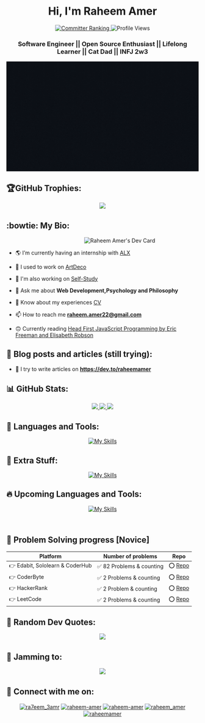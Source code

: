 <h1 align="center"> 
Hi, I'm Raheem Amer
</h1>

<div align="center"> 
  <a href="https://committers.top/egypt" target="_blank">
	<img src="https://user-badge.committers.top/egypt/RaheemAmer.svg" alt="Committer Ranking" title="Top Commiter Egypt"/>
  </a>
<img src="https://komarev.com/ghpvc/?username=raheemamer&label=Profile%20views&color=0e75b6&style=flat" alt="Profile Views" /> 
</div>

<h3 align="center">
 <p> Software Engineer || Open Source Enthusiast || Lifelong Learner || Cat Dad || INFJ 2w3 <p>
 
<img width="600" align="center" alt="Raheem Amer's Intro Gif" src="https://github.com/RaheemAmer/RaheemAmer/blob/main/Raheem%20Amer's%20Introduction.gif">

</h3>

## 🏆GitHub Trophies:

<div align="center">

![](https://github-profile-trophy.vercel.app/?username=RaheemAmer&theme=nord&no-frame=false&no-bg=false&margin-w=6&&hide_border=true")

</div>


## :bowtie: My Bio:
<a href="https://app.daily.dev/RaheemAmer">
<img align="right" width="300" src="https://api.daily.dev/devcards/cdacbcbfb1a947e78c7f38d46bd90f89.png?r=ohd" alt="Raheem Amer's Dev Card" title="Raheem Amer's Dev Card"/>
<br>
</a>

- 🌎 I’m currently having an internship with [ALX](https://github.com/RaheemAmer/ALX-Repos)

- 🔭 I used to work on [ArtDeco](https://github.com/abdallah-emam/clientArtDeco)

- 📕 I'm also working on [Self-Study](https://github.com/RaheemAmer/Self-study)

- 💬 Ask me about **Web Development,Psychology and Philosophy**

- 📄 Know about my experiences [CV](https://drive.google.com/file/d/1TbD8gadFVsoOxSCQx3AO99C2c0NzopNm/view?usp=sharing)

- 📫 How to reach me **raheem.amer22@gmail.com**

- 🙃 Currently reading [Head First JavaScript Programming by Eric Freeman and Elisabeth Robson](https://www.amazon.com/Head-First-JavaScript-Programming-Brain-Friendly/dp/144934013X?&linkCode=sl1&tag=artmapincdbah-20&linkId=a7a02de0abefc60d825cee848a2fcd73&language=en_US&ref_=as_li_ss_tl)

## :love_letter: Blog posts and articles (still trying):

<!-- BLOG-POST-LIST:START -->
- 📝 I try to write articles on **https://dev.to/raheemamer**   
<!-- BLOG-POST-LIST:END -->

## 📊 GitHub Stats:
<div align="center">
<a href="https://github.com/RaheemAmer">
  <img height="190em" src="https://github-readme-stats.vercel.app/api?username=RaheemAmer&show_icons=true&theme=react&hide_border=true"/>
  <img height="190em" src="https://github-readme-stats.vercel.app/api/top-langs/?username=RaheemAmer&layout=compact&langs_count=8&theme=react&hide_border=true"/>
</a>
  <img width="60%" src="https://github-readme-streak-stats.herokuapp.com/?user=RaheemAmer&show_icons=true&locale=en&layout=demo&theme=react&hide_border=true" />

</div>

## :thought_balloon:  Languages and Tools:

<div align="center">

[![My Skills](https://skillicons.dev/icons?i=html,css,bootstrap,tailwind,materialui,styledcomponents,sass,js,jquery,regex,ts,bash,powershell,git,github,heroku,netlify,vercel)](https://skillicons.dev)

</div>


## 🤯 Extra Stuff:

<div align="center">

[![My Skills](https://skillicons.dev/icons?i=cpp,c,py,php,figma,ps,vscode,dotnet,wordpress,linux)](https://skillicons.dev)

</div>

	
## 🔥 Upcoming Languages and Tools:

<div align="center">

[![My Skills](https://skillicons.dev/icons?i=react,redux,next,nestjs,gatsby,vue,nuxt,remix,pug,jest,webpack,redis,nodejs,express,mongodb,firebase,graphql,kubernetes,docker,aws,jenkins)](https://skillicons.dev)

</div>
<br>

## 🌱 Problem Solving progress [Novice]	

<div align="center">

Platform | Number of problems | Repo
------------ | ------------- | -------------
👉 Edabit, Sololearn & CoderHub | ✅ 82 Problems & counting | ⭕️ [Repo]( https://github.com/RaheemAmer/Learn-Programming-and-Problem-Solving/tree/main/Problem-Solving/Edabit%2C%20SoloLearn%20%26%20CoderHub)
👉 CoderByte | ✅ 2 Problems & counting | ⭕️ [Repo](https://github.com/RaheemAmer/Learn-Programming-and-Problem-Solving/tree/main/Problem-Solving/CoderByte)
👉 HackerRank | ✅ 2 Problem & counting | ⭕️ [Repo](https://github.com/RaheemAmer/Learn-Programming-and-Problem-Solving/tree/main/Problem-Solving/HackerRank)
👉 LeetCode | ✅ 2 Problems & counting | ⭕️ [Repo](https://github.com/RaheemAmer/Learn-Programming-and-Problem-Solving/tree/main/Problem-Solving/Leetcode)

</div>

## 💠 Random Dev Quotes:
<div align="center">

![](https://quotes-github-readme.vercel.app/api?type=horizontal&theme=tokyonight)

</div>

## 🎵 Jamming to:
<div align="center">
  <img width="35%" src="https://spotify-github-profile.vercel.app/api/view.svg?uid=3i8e12yxyujr39rpkqzpjcwru&cover_image=true&theme=default&show_offline=false&bar_color_cover=true" />
  
</div>


## 📲 Connect with me on:

<div align="center">
<p>
<a href="https://twitter.com/ra7eem_3amr" target="blank"><img align="center" src="https://raw.githubusercontent.com/rahuldkjain/github-profile-readme-generator/master/src/images/icons/Social/twitter.svg" alt="ra7eem_3amr" height="30" width="40" /></a>
<a href="https://linkedin.com/in/raheem-amer" target="blank"><img align="center" src="https://raw.githubusercontent.com/rahuldkjain/github-profile-readme-generator/master/src/images/icons/Social/linked-in-alt.svg" alt="raheem-amer" height="30" width="40" /></a>
<a href="https://stackoverflow.com/users/raheem-amer" target="blank"><img align="center" src="https://raw.githubusercontent.com/rahuldkjain/github-profile-readme-generator/master/src/images/icons/Social/stack-overflow.svg" alt="raheem-amer" height="30" width="40" /></a>
<a href="https://www.hackerrank.com/raheem_amer" target="blank"><img align="center" src="https://raw.githubusercontent.com/rahuldkjain/github-profile-readme-generator/master/src/images/icons/Social/hackerrank.svg" alt="raheem_amer" height="30" width="40" /></a>
<a href="https://www.leetcode.com/raheemamer" target="blank"><img align="center" src="https://raw.githubusercontent.com/rahuldkjain/github-profile-readme-generator/master/src/images/icons/Social/leet-code.svg" alt="raheemamer" height="30" width="40" /></a>
</p>

</div>
